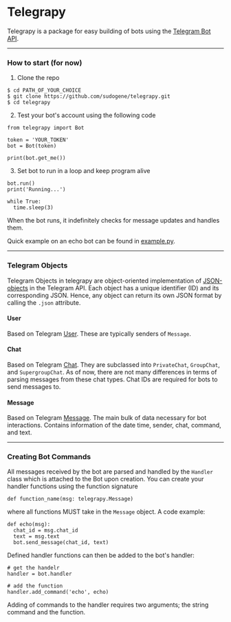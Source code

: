 # Telegrapy

Telegrapy is a package for easy building of bots using the [Telegram Bot API](https://core.telegram.org/bots). 

---

### How to start (for now)
1. Clone the repo
```
$ cd PATH_OF_YOUR_CHOICE
$ git clone https://github.com/sudogene/telegrapy.git
$ cd telegrapy
```

2. Test your bot's account using the following code
```
from telegrapy import Bot

token = 'YOUR_TOKEN'
bot = Bot(token)

print(bot.get_me())
```

3. Set bot to run in a loop and keep program alive
```
bot.run()
print('Running...')

while True:
  time.sleep(3)
```
When the bot runs, it indefinitely checks for message updates and handles them.

Quick example on an echo bot can be found in [example.py](example.py).

---

### Telegram Objects
Telegram Objects in telegrapy are object-oriented implementation of [JSON-objects](https://core.telegram.org/bots/api#available-types) in the Telegram API. Each object has a unique identifier (ID) and its corresponding JSON. Hence, any object can return its own JSON format by calling the `.json` attribute.

#### User
Based on Telegram [User](https://core.telegram.org/bots/api#user). These are typically senders of `Message`.

#### Chat
Based on Telegram [Chat](https://core.telegram.org/bots/api#chat). They are subclassed into `PrivateChat`, `GroupChat`, and `SupergroupChat`. As of now, there are not many differences in terms of parsing messages from these chat types. Chat IDs are required for bots to send messages to.

#### Message
Based on Telegram [Message](https://core.telegram.org/bots/api#message). The main bulk of data necessary for bot interactions. Contains information of the date time, sender, chat, command, and text.

---

### Creating Bot Commands
All messages received by the bot are parsed and handled by the `Handler` class which is attached to the Bot upon creation. You can create your handler functions using the function signature 
```
def function_name(msg: telegrapy.Message)
```
where all functions MUST take in the `Message` object. A code example:
```
def echo(msg):
  chat_id = msg.chat_id
  text = msg.text
  bot.send_message(chat_id, text)
```
Defined handler functions can then be added to the bot's handler:
```
# get the handelr
handler = bot.handler

# add the function
handler.add_command('echo', echo)
```
Adding of commands to the handler requires two arguments; the string command and the function.

